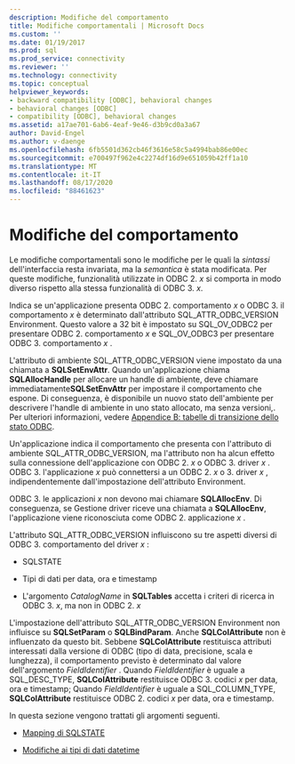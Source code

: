 ```yaml
---
description: Modifiche del comportamento
title: Modifiche comportamentali | Microsoft Docs
ms.custom: ''
ms.date: 01/19/2017
ms.prod: sql
ms.prod_service: connectivity
ms.reviewer: ''
ms.technology: connectivity
ms.topic: conceptual
helpviewer_keywords:
- backward compatibility [ODBC], behavioral changes
- behavioral changes [ODBC]
- compatibility [ODBC], behavioral changes
ms.assetid: a17ae701-6ab6-4eaf-9e46-d3b9cd0a3a67
author: David-Engel
ms.author: v-daenge
ms.openlocfilehash: 6fb5501d362cb46f3616e58c5a4994bab86e00ec
ms.sourcegitcommit: e700497f962e4c2274df16d9e651059b42ff1a10
ms.translationtype: MT
ms.contentlocale: it-IT
ms.lasthandoff: 08/17/2020
ms.locfileid: "88461623"
---
```

# <a name="behavioral-changes"></a>Modifiche del comportamento
Le modifiche comportamentali sono le modifiche per le quali la *sintassi* dell'interfaccia resta invariata, ma la *semantica* è stata modificata. Per queste modifiche, funzionalità utilizzate in ODBC 2. *x* si comporta in modo diverso rispetto alla stessa funzionalità di ODBC 3. *x*.  
  
 Indica se un'applicazione presenta ODBC 2. comportamento *x* o ODBC 3. il comportamento *x* è determinato dall'attributo SQL_ATTR_ODBC_VERSION Environment. Questo valore a 32 bit è impostato su SQL_OV_ODBC2 per presentare ODBC 2. comportamento *x* e SQL_OV_ODBC3 per presentare ODBC 3. comportamento *x* .  
  
 L'attributo di ambiente SQL_ATTR_ODBC_VERSION viene impostato da una chiamata a **SQLSetEnvAttr**. Quando un'applicazione chiama **SQLAllocHandle** per allocare un handle di ambiente, deve chiamare immediatamente**SQLSetEnvAttr** per impostare il comportamento che espone. Di conseguenza, è disponibile un nuovo stato dell'ambiente per descrivere l'handle di ambiente in uno stato allocato, ma senza versioni,. Per ulteriori informazioni, vedere [Appendice B: tabelle di transizione dello stato ODBC](../../../odbc/reference/appendixes/appendix-b-odbc-state-transition-tables.md).  
  
 Un'applicazione indica il comportamento che presenta con l'attributo di ambiente SQL_ATTR_ODBC_VERSION, ma l'attributo non ha alcun effetto sulla connessione dell'applicazione con ODBC 2. *x* o ODBC 3. driver *x* . ODBC 3. l'applicazione *x* può connettersi a un ODBC 2. *x* o 3. driver *x* , indipendentemente dall'impostazione dell'attributo Environment.  
  
 ODBC 3. le applicazioni *x* non devono mai chiamare **SQLAllocEnv**. Di conseguenza, se Gestione driver riceve una chiamata a **SQLAllocEnv**, l'applicazione viene riconosciuta come ODBC 2. applicazione *x* .  
  
 L'attributo SQL_ATTR_ODBC_VERSION influiscono su tre aspetti diversi di ODBC 3. comportamento del driver *x* :  
  
-   SQLSTATE  
  
-   Tipi di dati per data, ora e timestamp  
  
-   L'argomento *CatalogName* in **SQLTables** accetta i criteri di ricerca in ODBC 3. *x*, ma non in ODBC 2. *x*  
  
 L'impostazione dell'attributo SQL_ATTR_ODBC_VERSION Environment non influisce su **SQLSetParam** o **SQLBindParam**. Anche **SQLColAttribute** non è influenzato da questo bit. Sebbene **SQLColAttribute** restituisca attributi interessati dalla versione di ODBC (tipo di data, precisione, scala e lunghezza), il comportamento previsto è determinato dal valore dell'argomento *FieldIdentifier* . Quando *FieldIdentifier* è uguale a SQL_DESC_TYPE, **SQLColAttribute** restituisce ODBC 3. codici *x* per data, ora e timestamp; Quando *FieldIdentifier* è uguale a SQL_COLUMN_TYPE, **SQLColAttribute** restituisce ODBC 2. codici *x* per data, ora e timestamp.  
  
 In questa sezione vengono trattati gli argomenti seguenti.  
  
-   [Mapping di SQLSTATE](../../../odbc/reference/develop-app/sqlstate-mappings.md)  
  
-   [Modifiche ai tipi di dati datetime](../../../odbc/reference/develop-app/datetime-data-type-changes.md)
